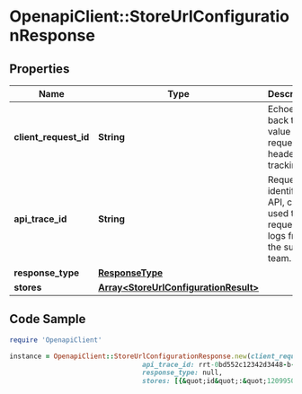# OpenapiClient::StoreUrlConfigurationResponse

## Properties

Name | Type | Description | Notes
------------ | ------------- | ------------- | -------------
**client_request_id** | **String** | Echoes back the value in the request header for tracking. | [optional] 
**api_trace_id** | **String** | Request identifier in API, can be used to request logs from the support team. | [optional] 
**response_type** | [**ResponseType**](ResponseType.md) |  | [optional] 
**stores** | [**Array&lt;StoreUrlConfigurationResult&gt;**](StoreUrlConfigurationResult.md) |  | [optional] 

## Code Sample

```ruby
require 'OpenapiClient'

instance = OpenapiClient::StoreUrlConfigurationResponse.new(client_request_id: 30dd879c-ee2f-11db-8314-0800200c9a66,
                                 api_trace_id: rrt-0bd552c12342d3448-b-ea-1142-12938318-7,
                                 response_type: null,
                                 stores: [{&quot;id&quot;:&quot;12099500088&quot;,&quot;status&quot;:&quot;SUCCESS. Connect url settings was changed successfully.&quot;},{&quot;id&quot;:&quot;12099500044&quot;,&quot;status&quot;:&quot;SUCCESS. Connect url settings was changed successfully.&quot;}])
```


